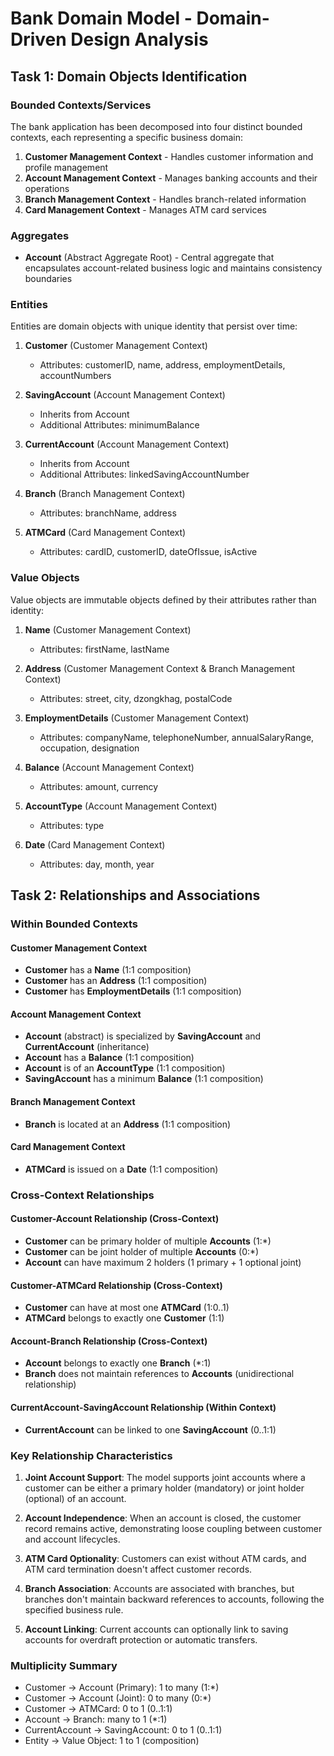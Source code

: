 # Bank Domain Model - Domain-Driven Design Analysis

## Task 1: Domain Objects Identification

### Bounded Contexts/Services
The bank application has been decomposed into four distinct bounded contexts, each representing a specific business domain:

1. **Customer Management Context** - Handles customer information and profile management
2. **Account Management Context** - Manages banking accounts and their operations
3. **Branch Management Context** - Handles branch-related information
4. **Card Management Context** - Manages ATM card services

### Aggregates
- **Account** (Abstract Aggregate Root) - Central aggregate that encapsulates account-related business logic and maintains consistency boundaries

### Entities
Entities are domain objects with unique identity that persist over time:

1. **Customer** (Customer Management Context)
   - Attributes: customerID, name, address, employmentDetails, accountNumbers

2. **SavingAccount** (Account Management Context) 
   - Inherits from Account
   - Additional Attributes: minimumBalance

3. **CurrentAccount** (Account Management Context)
   - Inherits from Account  
   - Additional Attributes: linkedSavingAccountNumber

4. **Branch** (Branch Management Context)
   - Attributes: branchName, address

5. **ATMCard** (Card Management Context)
   - Attributes: cardID, customerID, dateOfIssue, isActive

### Value Objects
Value objects are immutable objects defined by their attributes rather than identity:

1. **Name** (Customer Management Context)
   - Attributes: firstName, lastName

2. **Address** (Customer Management Context & Branch Management Context)
   - Attributes: street, city, dzongkhag, postalCode

3. **EmploymentDetails** (Customer Management Context)
   - Attributes: companyName, telephoneNumber, annualSalaryRange, occupation, designation

4. **Balance** (Account Management Context)
   - Attributes: amount, currency

5. **AccountType** (Account Management Context)
   - Attributes: type

6. **Date** (Card Management Context)
   - Attributes: day, month, year

## Task 2: Relationships and Associations

### Within Bounded Contexts

#### Customer Management Context
- **Customer** has a **Name** (1:1 composition)
- **Customer** has an **Address** (1:1 composition) 
- **Customer** has **EmploymentDetails** (1:1 composition)

#### Account Management Context
- **Account** (abstract) is specialized by **SavingAccount** and **CurrentAccount** (inheritance)
- **Account** has a **Balance** (1:1 composition)
- **Account** is of an **AccountType** (1:1 composition)
- **SavingAccount** has a minimum **Balance** (1:1 composition)

#### Branch Management Context
- **Branch** is located at an **Address** (1:1 composition)

#### Card Management Context
- **ATMCard** is issued on a **Date** (1:1 composition)

### Cross-Context Relationships

#### Customer-Account Relationship (Cross-Context)
- **Customer** can be primary holder of multiple **Accounts** (1:*)
- **Customer** can be joint holder of multiple **Accounts** (0:*)
- **Account** can have maximum 2 holders (1 primary + 1 optional joint)

#### Customer-ATMCard Relationship (Cross-Context)
- **Customer** can have at most one **ATMCard** (1:0..1)
- **ATMCard** belongs to exactly one **Customer** (1:1)

#### Account-Branch Relationship (Cross-Context)
- **Account** belongs to exactly one **Branch** (*:1)
- **Branch** does not maintain references to **Accounts** (unidirectional relationship)

#### CurrentAccount-SavingAccount Relationship (Within Context)
- **CurrentAccount** can be linked to one **SavingAccount** (0..1:1)

### Key Relationship Characteristics

1. **Joint Account Support**: The model supports joint accounts where a customer can be either a primary holder (mandatory) or joint holder (optional) of an account.

2. **Account Independence**: When an account is closed, the customer record remains active, demonstrating loose coupling between customer and account lifecycles.

3. **ATM Card Optionality**: Customers can exist without ATM cards, and ATM card termination doesn't affect customer records.

4. **Branch Association**: Accounts are associated with branches, but branches don't maintain backward references to accounts, following the specified business rule.

5. **Account Linking**: Current accounts can optionally link to saving accounts for overdraft protection or automatic transfers.

### Multiplicity Summary
- Customer → Account (Primary): 1 to many (1:*)
- Customer → Account (Joint): 0 to many (0:*)  
- Customer → ATMCard: 0 to 1 (0..1:1)
- Account → Branch: many to 1 (*:1)
- CurrentAccount → SavingAccount: 0 to 1 (0..1:1)
- Entity → Value Object: 1 to 1 (composition)